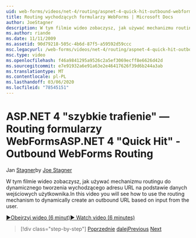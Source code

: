 ```yaml
---
uid: web-forms/videos/net-4/routing/aspnet-4-quick-hit-outbound-webforms-routing
title: Routing wychodzących formularzy WebForms | Microsoft Docs
author: JoeStagner
description: W tym filmie wideo zobaczysz, jak używać mechanizmu routingu do dynamicznego tworzenia wychodzącego adresu URL na podstawie danych wejściowych użytkownika.
ms.author: riande
ms.date: 11/11/2009
ms.assetid: 90d79218-505c-4b6d-87f5-a59592d59ccc
msc.legacyurl: /web-forms/videos/net-4/routing/aspnet-4-quick-hit-outbound-webforms-routing
msc.type: video
ms.openlocfilehash: f46a9841295a9526c2a5ef3069ecff8e6626d42d
ms.sourcegitcommit: e7e91932a6e91a63e2e46417626f39d6b244a3ab
ms.translationtype: MT
ms.contentlocale: pl-PL
ms.lasthandoff: 03/06/2020
ms.locfileid: "78545151"
---
```

# <a name="aspnet-4-quick-hit---outbound-webforms-routing"></a><span data-ttu-id="d6b5c-103">ASP.NET 4 "szybkie trafienie" — Routing formularzy WebForms</span><span class="sxs-lookup"><span data-stu-id="d6b5c-103">ASP.NET 4 "Quick Hit" - Outbound WebForms Routing</span></span>

<span data-ttu-id="d6b5c-104">Jan [Stagner](https://github.com/JoeStagner)</span><span class="sxs-lookup"><span data-stu-id="d6b5c-104">by [Joe Stagner](https://github.com/JoeStagner)</span></span>

<span data-ttu-id="d6b5c-105">W tym filmie wideo zobaczysz, jak używać mechanizmu routingu do dynamicznego tworzenia wychodzącego adresu URL na podstawie danych wejściowych użytkownika.</span><span class="sxs-lookup"><span data-stu-id="d6b5c-105">In this video you will see how to use the routing mechanism to dynamically create an outbound URL based on input from the user.</span></span> 

[<span data-ttu-id="d6b5c-106">&#9654;Obejrzyj wideo (6 minut)</span><span class="sxs-lookup"><span data-stu-id="d6b5c-106">&#9654; Watch video (6 minutes)</span></span>](https://channel9.msdn.com/Blogs/ASP-NET-Site-Videos/aspnet-4-quick-hit-outbound-webforms-routing)

> [!div class="step-by-step"]
> <span data-ttu-id="d6b5c-107">[Poprzednie](aspnet-4-quick-hit-declarative-webforms-routing.md)
> [dalej](how-do-i-use-routing-with-aspnet-web-forms.md)</span><span class="sxs-lookup"><span data-stu-id="d6b5c-107">[Previous](aspnet-4-quick-hit-declarative-webforms-routing.md)
[Next](how-do-i-use-routing-with-aspnet-web-forms.md)</span></span>
